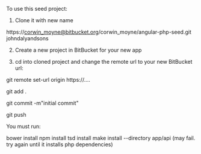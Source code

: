 To use this seed project:

1) Clone it with new name

https://corwin_moyne@bitbucket.org/corwin_moyne/angular-php-seed.git johndalyandsons

2) Create a new project in BitBucket for your new app

3) cd into cloned project and change the remote url to your new BitBucket url:

git remote set-url origin https://....

git add .

git commit -m"initial commit"

git push

You must run:

bower install
npm install
tsd install
make install --directory app/api (may fail. try again until it installs php dependencies)

